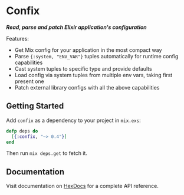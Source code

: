 # Confix

***Read, parse and patch Elixir application's configuration***

Features:

- Get Mix config for your application in the most compact way
- Parse `{:system, "ENV_VAR"}` tuples automatically for runtime config capabilities
- Cast system tuples to specific type and provide defaults
- Load config via system tuples from multiple env vars, taking first present one
- Patch external library configs with all the above capabilities

## Getting Started

Add `confix` as a dependency to your project in `mix.exs`:

```elixir
defp deps do
  [{:confix, "~> 0.4"}]
end
```

Then run `mix deps.get` to fetch it.

## Documentation

Visit documentation on [HexDocs](https://hexdocs.pm/confix) for a complete API reference.

